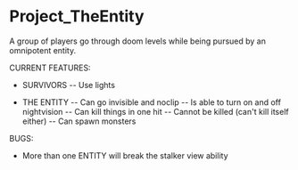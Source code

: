 # Project_TheEntity
 A group of players go through doom levels while being pursued by an omnipotent entity.
 
 CURRENT FEATURES:
 
 - SURVIVORS
 -- Use lights

 - THE ENTITY
 -- Can go invisible and noclip
 -- Is able to turn on and off nightvision
 -- Can kill things in one hit
 -- Cannot be killed (can't kill itself either)
 -- Can spawn monsters
 
BUGS:

- More than one ENTITY will break the stalker view ability
